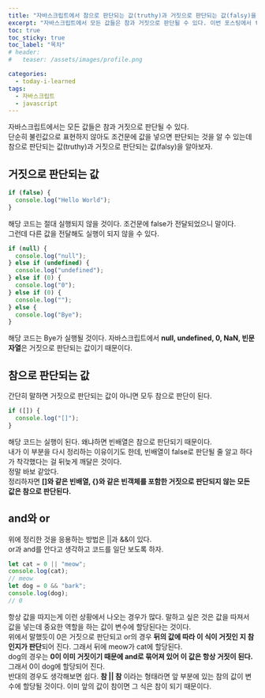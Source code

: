 ```yaml
---
title: "자바스크립트에서 참으로 판단되는 값(truthy)과 거짓으로 판단되는 값(falsy)을 알아보자."
excerpt: "자바스크립트에서 모든 값들은 참과 거짓으로 판단될 수 있다. 이번 포스팅에서 truthy와 falsy를 알아보자."
toc: true
toc_sticky: true
toc_label: "목차"
# header:
#   teaser: /assets/images/profile.png

categories:
  - today-i-learned
tags:
  - 자바스크립트
  - javascript
---
```


자바스크립트에서는 모든 값들은 참과 거짓으로 판단될 수 있다.  
단순히 불린값으로 표현하지 않아도 조건문에 값을 넣으면 판단되는 것을 알 수 있는데  
참으로 판단되는 값(truthy)과 거짓으로 판단되는 값(falsy)을 알아보자.

## 거짓으로 판단되는 값

```javascript
if (false) {
  console.log("Hello World");
}
```

해당 코드는 절대 실행되지 않을 것이다. 조건문에 false가 전달되었으니 말이다.  
그런데 다른 값을 전달해도 실행이 되지 않을 수 있다.

```javascript
if (null) {
  console.log("null");
} else if (undefined) {
  console.log("undefined");
} else if (0) {
  console.log("0");
} else if (0) {
  console.log("");
} else {
  console.log("Bye");
}
```

해당 코드는 Bye가 실행될 것이다. 자바스크립트에서 **null, undefined, 0, NaN, 빈문자열**은 거짓으로 판단되는 값이기 때문이다.

## 참으로 판단되는 값

간단히 말하면 거짓으로 판단되는 값이 아니면 모두 참으로 판단이 된다.

```javascript
if ([]) {
  console.log("[]");
}
```

해당 코드는 실행이 된다. 왜냐하면 빈배열은 참으로 판단되기 때문이다.  
내가 이 부분을 다시 정리하는 이유이기도 한데, 빈배열이 false로 판단될 줄 알고 하다가 착각했다는 걸 뒤늦게 깨달은 것이다.  
정말 바보 같았다.  
정리하자면 **[]와 같은 빈배열, {}와 같은 빈객체를 포함한 거짓으로 판단되지 않는 모든 값은 참으로 판단된다.**

## and와 or

위에 정리한 것을 응용하는 방법은 ||과 &&이 있다.  
or과 and를 안다고 생각하고 코드를 일단 보도록 하자.

```javascript
let cat = 0 || "meow";
console.log(cat);
// meow
let dog = 0 && "bark";
console.log(dog);
// 0
```

항상 값을 따지는게 이런 상황에서 나오는 경우가 많다. 말하고 싶은 것은 값을 따져서 값을 넣는데 중요한 역할을 하는 값이 변수에 할당된다는 것이다.  
위에서 말했듯이 0은 거짓으로 판단되고 or의 경우 **뒤의 값에 따라 이 식이 거짓인 지 참인지가 판단**되어 진다. 그래서 뒤에 meow가 cat에 할당된다.  
dog의 경우는 **0이 이미 거짓이기 때문에 and로 묶어져 있어 이 값은 항상 거짓이 된다.** 그래서 0이 dog에 할당되어 진다.  
반대의 경우도 생각해보면 쉽다. **참 || 참** 이라는 형태라면 앞 부분에 있는 참의 값이 변수에 할당될 것이다. 이미 앞의 값이 참이면 그 식은 참이 되기 때문이다.
